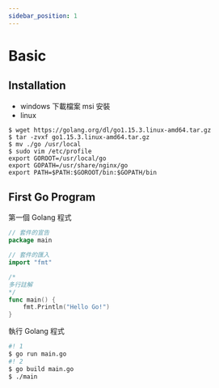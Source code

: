 ```yaml
---
sidebar_position: 1
---
```


# Basic

## Installation
- windows
下載檔案 msi 安裝
- linux
```shell
$ wget https://golang.org/dl/go1.15.3.linux-amd64.tar.gz
$ tar -zvxf go1.15.3.linux-amd64.tar.gz
$ mv ./go /usr/local
$ sudo vim /etc/profile
export GOROOT=/usr/local/go
export GOPATH=/usr/share/nginx/go
export PATH=$PATH:$GOROOT/bin:$GOPATH/bin
```

## First Go Program

第一個 Golang 程式
```go title=main.go
// 套件的宣告
package main

// 套件的匯入
import "fmt"

/*
多行註解
*/
func main() {
    fmt.Println("Hello Go!")
}
```

執行 Golang 程式
```bash
#! 1
$ go run main.go
#! 2
$ go build main.go
$ ./main
```

